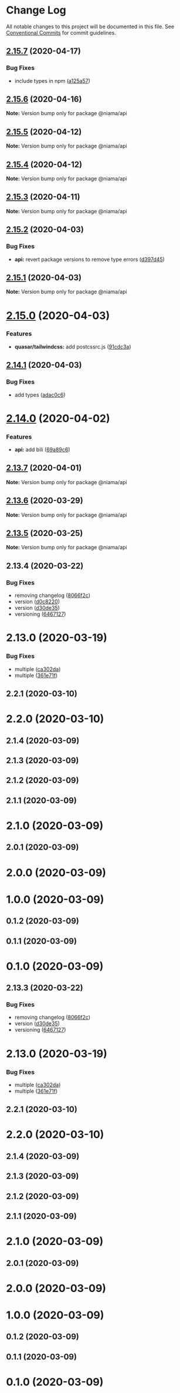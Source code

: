 # Change Log

All notable changes to this project will be documented in this file.
See [Conventional Commits](https://conventionalcommits.org) for commit guidelines.

## [2.15.7](https://github.com/niama-strategies/niama/compare/@niama/api@2.15.6...@niama/api@2.15.7) (2020-04-17)


### Bug Fixes

* include types in npm ([a125a57](https://github.com/niama-strategies/niama/commit/a125a57f4cbdae081b624eec687765441bbcec47))





## [2.15.6](https://github.com/niama-strategies/niama/compare/@niama/api@2.15.5...@niama/api@2.15.6) (2020-04-16)

**Note:** Version bump only for package @niama/api





## [2.15.5](https://github.com/niama-strategies/niama/compare/@niama/api@2.15.4...@niama/api@2.15.5) (2020-04-12)

**Note:** Version bump only for package @niama/api





## [2.15.4](https://github.com/niama-strategies/niama/compare/@niama/api@2.15.3...@niama/api@2.15.4) (2020-04-12)

**Note:** Version bump only for package @niama/api





## [2.15.3](https://github.com/niama-strategies/niama/compare/@niama/api@2.15.2...@niama/api@2.15.3) (2020-04-11)

**Note:** Version bump only for package @niama/api





## [2.15.2](https://github.com/niama-strategies/niama/compare/@niama/api@2.15.1...@niama/api@2.15.2) (2020-04-03)


### Bug Fixes

* **api:** revert package versions to remove type errors ([d397d45](https://github.com/niama-strategies/niama/commit/d397d457706aee41cbba68025f4bb25b1003106c))





## [2.15.1](https://github.com/niama-strategies/niama/compare/@niama/api@2.15.0...@niama/api@2.15.1) (2020-04-03)

**Note:** Version bump only for package @niama/api





# [2.15.0](https://github.com/niama-strategies/niama/compare/@niama/api@2.14.1...@niama/api@2.15.0) (2020-04-03)


### Features

* **quasar/tailwindcss:** add postcssrc.js ([91cdc3a](https://github.com/niama-strategies/niama/commit/91cdc3a1e8e6c1e35942cf344530054e60743b0b))





## [2.14.1](https://github.com/niama-strategies/niama/compare/@niama/api@2.14.0...@niama/api@2.14.1) (2020-04-03)


### Bug Fixes

* add types ([adac0c6](https://github.com/niama-strategies/niama/commit/adac0c6c691096284b8048632e6f9eb927e30e38))





# [2.14.0](https://github.com/niama-strategies/niama/compare/@niama/api@2.13.7...@niama/api@2.14.0) (2020-04-02)


### Features

* **api:** add bili ([69a89c6](https://github.com/niama-strategies/niama/commit/69a89c6c84e3c93335b9b9adfd7a12b3dc1f967a))





## [2.13.7](https://github.com/niama-strategies/niama/compare/@niama/api@2.13.6...@niama/api@2.13.7) (2020-04-01)

**Note:** Version bump only for package @niama/api





## [2.13.6](https://github.com/niama-strategies/niama/compare/@niama/api@2.13.5...@niama/api@2.13.6) (2020-03-29)

**Note:** Version bump only for package @niama/api





## [2.13.5](https://github.com/niama-strategies/niama/compare/@niama/api@2.13.4...@niama/api@2.13.5) (2020-03-25)

**Note:** Version bump only for package @niama/api





## 2.13.4 (2020-03-22)


### Bug Fixes

* removing changelog ([8066f2c](https://github.com/niama-strategies/niama/commit/8066f2c143a8e93600d5dab4ab313501e81f7a82))
* version ([d0c8220](https://github.com/niama-strategies/niama/commit/d0c822081680fe0106ebe9b8dd30ce769d102759))
* version ([d30de35](https://github.com/niama-strategies/niama/commit/d30de355da29ccd03916cddcd532e543e5906d0d))
* versioning ([6467127](https://github.com/niama-strategies/niama/commit/6467127550c6c1bfbc0d43ab4d83906695d9d732))



# 2.13.0 (2020-03-19)


### Bug Fixes

* multiple ([ca302da](https://github.com/niama-strategies/niama/commit/ca302da3ce4d56964595287d74e7f1d1761451f1))
* multiple ([361e71f](https://github.com/niama-strategies/niama/commit/361e71f9caafeda407deafd47d0980cc7bb4c3bb))



## 2.2.1 (2020-03-10)



# 2.2.0 (2020-03-10)



## 2.1.4 (2020-03-09)



## 2.1.3 (2020-03-09)



## 2.1.2 (2020-03-09)



## 2.1.1 (2020-03-09)



# 2.1.0 (2020-03-09)



## 2.0.1 (2020-03-09)



# 2.0.0 (2020-03-09)



# 1.0.0 (2020-03-09)



## 0.1.2 (2020-03-09)



## 0.1.1 (2020-03-09)



# 0.1.0 (2020-03-09)





## 2.13.3 (2020-03-22)


### Bug Fixes

* removing changelog ([8066f2c](https://github.com/niama-strategies/niama/commit/8066f2c143a8e93600d5dab4ab313501e81f7a82))
* version ([d30de35](https://github.com/niama-strategies/niama/commit/d30de355da29ccd03916cddcd532e543e5906d0d))
* versioning ([6467127](https://github.com/niama-strategies/niama/commit/6467127550c6c1bfbc0d43ab4d83906695d9d732))



# 2.13.0 (2020-03-19)


### Bug Fixes

* multiple ([ca302da](https://github.com/niama-strategies/niama/commit/ca302da3ce4d56964595287d74e7f1d1761451f1))
* multiple ([361e71f](https://github.com/niama-strategies/niama/commit/361e71f9caafeda407deafd47d0980cc7bb4c3bb))



## 2.2.1 (2020-03-10)



# 2.2.0 (2020-03-10)



## 2.1.4 (2020-03-09)



## 2.1.3 (2020-03-09)



## 2.1.2 (2020-03-09)



## 2.1.1 (2020-03-09)



# 2.1.0 (2020-03-09)



## 2.0.1 (2020-03-09)



# 2.0.0 (2020-03-09)



# 1.0.0 (2020-03-09)



## 0.1.2 (2020-03-09)



## 0.1.1 (2020-03-09)



# 0.1.0 (2020-03-09)
